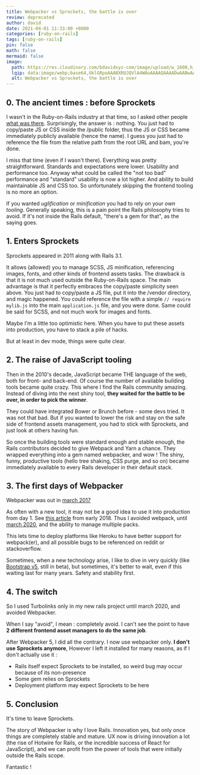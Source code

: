 ```yaml
---
title: Webpacker vs Sprockets, the battle is over
review: deprecated
author: david
date: 2021-04-01 11:33:00 +0800
categories: [ruby-on-rails]
tags: [ruby-on-rails]
pin: false
math: false
mermaid: false
image:
  path: https://res.cloudinary.com/bdavidxyz-com/image/upload/w_1600,h_836,q_100/l_text:Karla_72_bold:Webpacker%20vs%20Sprockets%20%20the%20battle%20is%20over,co_rgb:ffe4e6,c_fit,w_1400,h_240/fl_layer_apply,g_south_west,x_100,y_180/l_text:Karla_48:A%20Ruby-on-Rails%20tutorial,co_rgb:ffe4e680,c_fit,w_1400/fl_layer_apply,g_south_west,x_100,y_100/newblog/globals/bg_me.jpg
  lqip: data:image/webp;base64,UklGRpoAAABXRUJQVlA4WAoAAAAQAAAADwAABwAAQUxQSDIAAAARL0AmbZurmr57yyIiqE8oiG0bejIYEQTgqiDA9vqnsUSI6H+oAERp2HZ65qP/VIAWAFZQOCBCAAAA8AEAnQEqEAAIAAVAfCWkAALp8sF8rgRgAP7o9FDvMCkMde9PK7euH5M1m6VWoDXf2FkP3BqV0ZYbO6NA/VFIAAAA
  alt: Webpacker vs Sprockets, the battle is over
---
```


## 0. The ancient times : before Sprockets  

I wasn't in the Ruby-on-Rails industry at that time, so I asked other people [what was there](https://www.reddit.com/r/rails/comments/lfbomu/archeology_what_was_there_before_sprockets/). Surprisingly, the answer is : nothing. You just had to copy/paste JS or CSS inside the /public folder, thus the JS or CSS became immediately publicly available (hence the name). I guess you just had to reference the file from the relative path from the root URL and bam, you're done.  
  
I miss that time (even if I wasn't there). Everything was pretty straightforward. Standards and expectations were lower. Usability and performance too. Anyway what could be called the "not too bad" performance and "standard" usability is now a lot higher. And ability to build maintainable JS and CSS too. So unfortunately skipping the frontend tooling is no more an option.  
  
If you wanted *uglification* or *minification* you had to rely on your *own tooling*. Generally speaking, this is a pain point the Rails philosophy tries to avoid. If it's not inside the Rails default, "there's a gem for that", as the saying goes.  
  
## 1. Enters Sprockets  
  
Sprockets appeared in 2011 along with Rails 3.1.  
  
It allows (allowed) you to manage SCSS, JS minification, referencing images, fonts, and other kinds of frontend assets tasks. The drawback is that it is not much used outside the Ruby-on-Rails space. The main advantage is that it perfectly embraces the copy/paste simplicity seen above. You just had to copy/paste a JS file, put it into the /vendor directory, and magic happened. You could reference the file with a simple `// require mylib.js` into the main `application.js` file, and you were done. Same could be said for SCSS, and not much work for images and fonts.  
  
Maybe I'm a little too optimistic here. When you have to put these assets into production, you have to stack a pile of hacks.  
  
But at least in dev mode, things were quite clear.  
  
## 2. The raise of JavaScript tooling  
  
Then in the 2010's decade, JavaScript became THE language of the web, both for front- and back-end. Of course the number of available building tools became quite crazy. This where I find the Rails community amazing. Instead of diving into the next shiny tool, **they waited for the battle to be over, in order to pick the winner**.  
  
They could have integrated Bower or Brunch before - some devs tried. It was not that bad. But if you wanted to lower the risk and stay on the safe side of frontend assets management, you had to stick with Sprockets, and just look at others having fun.  
  
So once the building tools were standard enough and stable enough, the Rails contributors decided to give Webpack and Yarn a chance. They wrapped everything into a gem named webpacker, and wow ! The shiny, funny, productive tools (hello tree shaking, CSS purge, and so on) became immediately available to every Rails developer in their default stack.  
  
## 3. The first days of Webpacker  
  
Webpacker was out in [march 2017](https://github.com/rails/webpacker/releases/tag/v1.0.0)  
  
As often with a new tool, it may not be a good idea to use it into production from day 1. See [this article](https://www.codementor.io/@help/rails-with-webpack-not-for-everyone-feucqq83z) from early 2018. Thus I avoided webpack, until [march 2020](https://prathamesh.tech/2020/03/25/webpacker-5-0-released/), and the ability to manage multiple packs.  
  
This lets time to deploy platforms like Heroku to have better support for webpack(er), and all possible bugs to be referenced on reddit or stackoverflow.  
  
Sometimes, when a new technology arise, I like to dive in very quickly (like [Bootstrap v5](https://getbootstrap.com/docs/5.0/getting-started/introduction/), still in beta), but sometimes, it's better to wait, even if this waiting last for many years. Safety and stability first.  
  
## 4. The switch  
  
So I used Turbolinks only in my new rails project until march 2020, and avoided Webpacker.  
  
When I say "avoid", I mean : completely avoid. I can't see the point to have **2 different frontend asset managers to do the same job**.  
  
After Webpacker 5, I did all the contrary. I now use webpacker only. **I don't use Sprockets anymore**, However I left it installed for many reasons, as if I don't actually use it :  
  
- Rails itself expect Sprockets to be installed, so weird bug may occur because of its non-presence  
- Some gem relies on Sprockets  
- Deployment platform may expect Sprockets to be here  
  
## 5. Conclusion  
  
It's time to leave Sprockets.  
  
The story of Webpacker is why I love Rails. Innovation yes, but only once things are completely stable and mature. UX now is driving innovation a lot (the rise of Hotwire for Rails, or the incredible success of React for JavaScript), and we can profit from the power of tools that were initially outside the Rails scope.  
  
Fantastic !